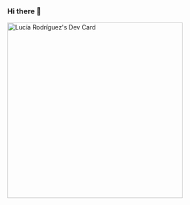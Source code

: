 ### Hi there 👋

<a href="https://app.daily.dev/lucfrodr"><img src="https://api.daily.dev/devcards/f7e81c195db54db492b597094e486eec.png?r=lnd" width="400" alt="Lucía Rodríguez's Dev Card"/></a>

<!--
**LuuRoldan/LuuRoldan** is a ✨ _special_ ✨ repository because its `README.md` (this file) appears on your GitHub profile.

Here are some ideas to get you started:

- 🔭 I’m currently working on ...
- 🌱 I’m currently learning ...
- 👯 I’m looking to collaborate on ...
- 🤔 I’m looking for help with ...
- 💬 Ask me about ...
- 📫 How to reach me: ...
- 😄 Pronouns: ...
- ⚡ Fun fact: ...
-->
